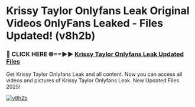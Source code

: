 # Krissy Taylor Onlyfans Leak Original Videos 0nlyFans Leaked - Files Updated! (v8h2b)

<h3>🔴 CLICK HERE 🌐==►► <a href="https://tinyurl.com/2m67pmp6" rel="nofollow">Krissy Taylor Onlyfans Leak Updated Files</a></h3>

Get Krissy Taylor Onlyfans Leak and all content. Now you can access all videos and pictures of Krissy Taylor Onlyfans Leak. New Updated Files 2025!

[![v8h2b](https://i.imgur.com/H4QAA4z.gif)](https://tinyurl.com/2m67pmp6)